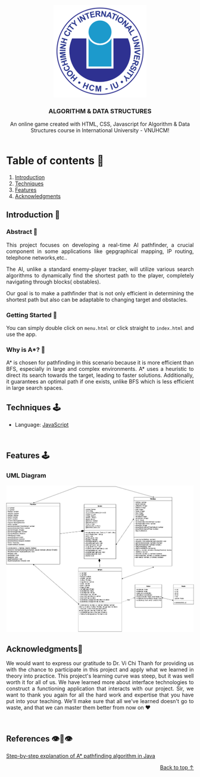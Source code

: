 <!-- <div id="top" align ="center">
<img src="./assets/img/banner.gif" alt="Banner"> -->
</div>



<!-- PROJECT LOGO -->
<br />
<div align="center">
    <img src="./asset/logo.png" alt="Logo" width="250">
</a>

<h3 align="center">ALGORITHM & DATA STRUCTURES</h3>


  <p align="center">
    An online game created with HTML, CSS, Javascript for Algorithm & Data Structures course in International University - VNUHCM!
    <br />
    <br />
  </p>
</div>

<!-- TABLE OF CONTENTS -->

# Table of contents :round_pushpin:

1. [Introduction](#Introduction)
2. [Techniques](#Techniques)
3. [Features](#Features)
4. [Acknowledgments](#Acknowledgments)


## Introduction <a name="Introduction"></a> :bricks:

<div align="center">
<!-- <img src="./assets/screenshots/intro.gif" alt=""> -->
</div>

### Abstract :mechanical_arm:

<div style="text-align:justify">

This project focuses on developing a real-time AI pathfinder, a crucial component in some applications like gepgraphical mapping, IP routing, telephone networks,etc..

The AI, unlike a standard enemy-player tracker, will utilize various search algorithms to dynamically find the shortest path to the player, completely navigating through blocks( obstables).

Our goal is to make a pathfinder that is not only efficient in determining the shortest path but also can be adaptable to changing target and obstacles.

### Getting Started :mechanical_arm:

You can simply double click on `menu.html` or click straight to `index.html`  and use the app. 

### Why is A*? :mechanical_arm:
A* is chosen for pathfinding in this scenario because it is more efficient than BFS, especially in large and complex environments. A* uses a heuristic to direct its search towards the target, leading to faster solutions. Additionally, it guarantees an optimal path if one exists, unlike BFS which is less efficient in large search spaces.



## Techniques <a name="Techniques"></a>:joystick:

- Language: [JavaScript](https://www.javascript.com)


<br />


<!-- FEATURES -->

## Features <a name="Features"></a>:joystick:
### UML Diagram
<div align="center">
    <img src="./asset/UML.png" alt="">
</div>



## Acknowledgments<a name="Acknowledgments">:brain:

<div style="text-align:justify">

We would want to express our gratitude to Dr. Vi Chi Thanh for providing us with the chance to participate in this
project and apply what we learned in theory into practice. This project's learning curve was steep, but it was well
worth it for all of us. We have learned more about interface technologies to construct a functioning application that
interacts with our project. Sir, we want to thank you again for all the hard work and expertise that you have put into
your teaching. We'll make sure that all we've learned doesn't go to waste, and that we can master them better from now
on :heart:

</div>

<br />

## References<a name="References">  :eye::tongue::eye:
[Step-by-step explanation of A* pathfinding algorithm in Java](https://www.youtube.com/watch?v=2JNEme00ZFA&t=615s)
<br />

<p align="right"><a href="#top">Back to top ↑</a></p>

